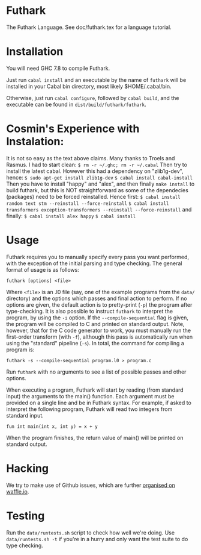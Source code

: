 Futhark
==========

The Futhark Language.  See doc/futhark.tex for a language tutorial.

Installation
============

You will need GHC 7.8 to compile Futhark.

Just run `cabal install` and an executable by the name of `futhark` will be
installed in your Cabal bin directory, most likely $HOME/.cabal/bin.

Otherwise, just run `cabal configure`, followed by `cabal build`, 
and the executable can be found in `dist/build/futhark/futhark`.

Cosmin's Experience with Instalation:
=====================================
It is not so easy as the text above claims. 
Many thanks to Troels and Rasmus. I had to start clean:
    `$ rm -r ~/.ghc; rm -r ~/.cabal`
Then try to install the latest cabal. However this 
had a dependency on "zlib1g-dev", hence:
    `$ sudo apt-get install zlib1g-dev`
    `$ cabal install cabal-install`
Then you have to install "happy" and "alex", and then
finally `make install` to build futhark, but this is 
NOT straightforward as some of the dependecies (packages)
need to be forced reinstalled. Hence first:
    `$ cabal install random text stm --reinstall --force-reinstall`
    `$ cabal install transformers exception-transformers --reinstall --force-reinstall`
and finally:
    `$ cabal install alex happy`
    `$ cabal install`

Usage
=====

Futhark requires you to manually specify every pass you want
performed, with the exception of the initial parsing and type
checking.  The general format of usage is as follows:

    futhark [options] <file>

Where `<file>` is an .l0 file (say, one of the example programs from
the `data/` directory) and the options which passes and final action
to perform.  If no options are given, the default action is to
pretty-print (`-p`) the program after type-checking.  It is also
possible to instruct `futhark` to interpret the program, by using the
`-i` option.  If the `--compile-sequential` flag is given, the program
will be compiled to C and printed on standard output.  Note, however,
that for the C code generator to work, you must manually run the
first-order transform (with `-f`), although this pass is automatically
run when using the "standard" pipeline (`-s`).  In total, the command
for compiling a program is:

    futhark -s --compile-sequential program.l0 > program.c

Run `futhark` with no arguments to see a list of possible passes and
other options.

When executing a program, Futhark will start by reading (from standard
input) the arguments to the main() function.  Each argument must be
provided on a single line and be in Futhark syntax.  For example, if
asked to interpret the following program, Futhark will read two
integers from standard input.

    fun int main(int x, int y) = x + y

When the program finishes, the return value of main() will be printed
on standard output.

Hacking
=======

We try to make use of Github issues, which are further [organised on
waffle.io](https://waffle.io/HIPERFIT/futhark).

Testing
=======

Run the `data/runtests.sh` script to check how well we're doing.  Use
`data/runtests.sh -t` if you're in a hurry and only want the test
suite to do type checking.
